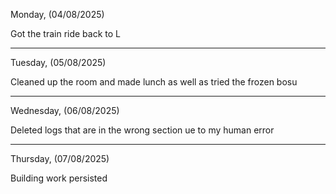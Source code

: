 Monday, (04/08/2025)

Got the train ride back to L

-----------------------------------------------------------------------------------------------------------------------------------------------------------------------------
Tuesday, (05/08/2025)  

 Cleaned up the room and made lunch as well as tried the frozen bosu

-----------------------------------------------------------------------------------------------------------------------------------------------------------------------------
Wednesday, (06/08/2025)  

Deleted logs that are in the wrong section ue to my human error

-----------------------------------------------------------------------------------------------------------------------------------------------------------------------------
Thursday, (07/08/2025)  

Building work persisted 
